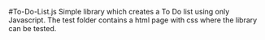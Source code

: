 #To-Do-List.js
Simple library which creates a To Do list using only Javascript. 
The test folder contains a html page with css where the library can be tested.
